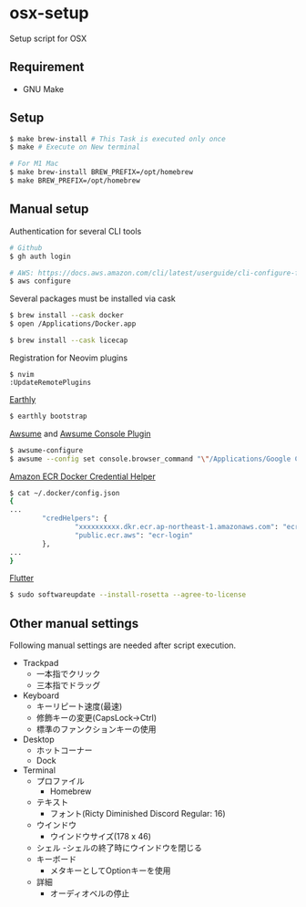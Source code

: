 # osx-setup
Setup script for OSX

## Requirement

- GNU Make

## Setup

```bash
$ make brew-install # This Task is executed only once
$ make # Execute on New terminal

# For M1 Mac
$ make brew-install BREW_PREFIX=/opt/homebrew
$ make BREW_PREFIX=/opt/homebrew
```

## Manual setup

Authentication for several CLI tools

```bash
# Github
$ gh auth login

# AWS: https://docs.aws.amazon.com/cli/latest/userguide/cli-configure-files.html
$ aws configure
```

Several packages must be installed via cask

```bash
$ brew install --cask docker
$ open /Applications/Docker.app

$ brew install --cask licecap
```

Registration for Neovim plugins

```vim
$ nvim
:UpdateRemotePlugins
```

[Earthly](https://docs.earthly.dev)

```bash
$ earthly bootstrap
```

[Awsume](https://awsu.me) and [Awsume Console Plugin](https://github.com/trek10inc/awsume-console-plugin)

```bash
$ awsume-configure
$ awsume --config set console.browser_command "\"/Applications/Google Chrome.app/Contents/MacOS/Google Chrome\" -incognito \"{url}\""
```

[Amazon ECR Docker Credential Helper](https://github.com/awslabs/amazon-ecr-credential-helper)

```bash
$ cat ~/.docker/config.json
{
...
        "credHelpers": {
                "xxxxxxxxxx.dkr.ecr.ap-northeast-1.amazonaws.com": "ecr-login",
                "public.ecr.aws": "ecr-login"
        },
...
}
```

[Flutter](https://docs.flutter.dev/get-started/install/macos)

```bash
$ sudo softwareupdate --install-rosetta --agree-to-license
```

## Other manual settings

Following manual settings are needed after script execution.

- Trackpad
   - 一本指でクリック
   - 三本指でドラッグ
- Keyboard
   - キーリピート速度(最速)
   - 修飾キーの変更(CapsLock->Ctrl)
   - 標準のファンクションキーの使用
- Desktop
   - ホットコーナー
   - Dock
- Terminal
   - プロファイル
      - Homebrew
   - テキスト
      - フォント(Ricty Diminished Discord Regular: 16)
   - ウインドウ
      - ウインドウサイズ(178 x 46)
   - シェル
      -シェルの終了時にウインドウを閉じる
   - キーボード
      - メタキーとしてOptionキーを使用
   - 詳細
      - オーディオベルの停止

